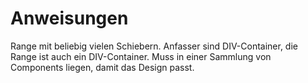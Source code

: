 # Anweisungen
Range mit beliebig vielen Schiebern.
Anfasser sind DIV-Container, die Range ist auch ein DIV-Container. 
Muss in einer Sammlung von Components liegen, damit das Design passt.

